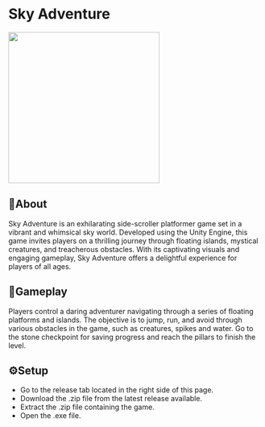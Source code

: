 # **Sky Adventure**
<img src="https://github.com/wahyuwerayana/Side-Scroller/assets/115724777/56f6ff65-2ae2-4eb0-9d27-f047be7e16c7" height="300px">

## 📄About
Sky Adventure is an exhilarating side-scroller platformer game set in a vibrant and whimsical sky world. Developed using the Unity Engine, this game invites players on a thrilling journey through floating islands, mystical creatures, and treacherous obstacles. With its captivating visuals and engaging gameplay, Sky Adventure offers a delightful experience for players of all ages.

## 🎯Gameplay
Players control a daring adventurer navigating through a series of floating platforms and islands. The objective is to jump, run, and avoid through various obstacles in the game, such as creatures, spikes and water. Go to the stone checkpoint for saving progress and reach the pillars to finish the level.

## ⚙️Setup
- Go to the release tab located in the right side of this page.
- Download the .zip file from the latest release available.
- Extract the .zip file containing the game.
- Open the .exe file.
